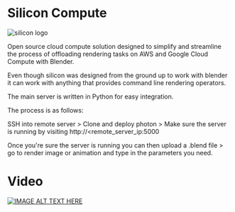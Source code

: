 # Silicon Compute
![silicon logo](https://i.imgur.com/irlJMYu.png)

Open source cloud compute solution designed to simplify and streamline the process of offloading rendering tasks on AWS and Google Cloud Compute with Blender.

Even though silicon was designed from the ground up to work with blender it can work with anything that provides command line rendering operators.

The main server is written in Python for easy integration.

The process is as follows:

SSH into remote server > Clone and deploy photon > Make sure the server is running by visiting http://<remote_server_ip:5000

Once you're sure the server is running you can then upload a .blend file > go to render image or animation and type in the parameters you need.

# Video
[![IMAGE ALT TEXT HERE](https://i.imgur.com/eaODPnj.png)](https://www.youtube.com/watch?v=Gi41kjjyGbU)
